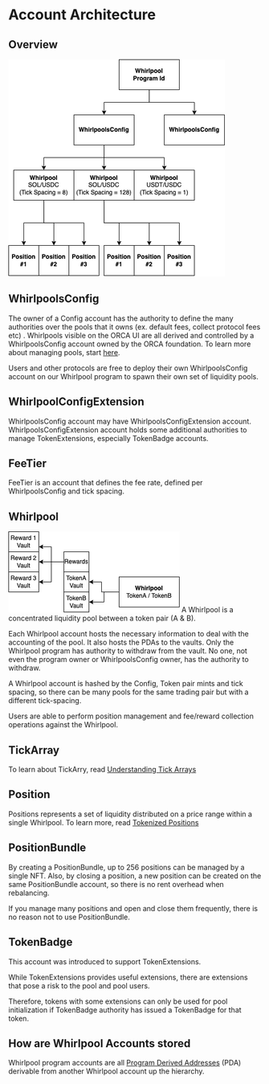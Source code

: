 # Account Architecture

## Overview
![Account Architecture](../../static/img/02-Architecture%20Overview/architecture-overview.png)

## WhirlpoolsConfig
The owner of a Config account has the authority to define the many authorities over the pools that it owns (ex. default fees, collect protocol fees etc) . Whirlpools visible on the ORCA UI are all derived and controlled by a WhirlpoolsConfig account owned by the ORCA foundation. To learn more about managing pools, start [here](../03-Whirlpools%20SDK/02-Whirlpool%20Management/01-Create%20Pool.md).

Users and other protocols are free to deploy their own WhirlpoolsConfig account on our Whirlpool program to spawn their own set of liquidity pools.

## WhirlpoolConfigExtension

WhirlpoolsConfig account may have WhirlpoolsConfigExtension account. WhirlpoolsConfigExtension account holds some additional authorities to manage TokenExtensions, especially TokenBadge accounts.

## FeeTier
FeeTier is an account that defines the fee rate, defined per WhirlpoolsConfig and tick spacing.

## Whirlpool
![Whirlpool Overview](../../static/img/02-Architecture%20Overview/whirlpool-overview.png)
A Whirlpool is a concentrated liquidity pool between a token pair (A & B).

Each Whirlpool account hosts the necessary information to deal with the accounting of the pool. It also hosts the PDAs to the vaults. Only the Whirlpool program has authority to withdraw from the vault. No one, not even the program owner or WhirlpoolsConfig owner, has the authority to withdraw. 

A Whirlpool account is hashed by the Config, Token pair mints and tick spacing, so there can be many pools for the same trading pair but with a different tick-spacing. 

Users are able to perform position management and fee/reward collection operations against the Whirlpool.

## TickArray
To learn about TickArry, read [Understanding Tick Arrays](./03-Understanding%20Tick%20Arrays.md)

## Position
Positions represents a set of liquidity distributed on a price range within a single Whirlpool. To learn more, read [Tokenized Positions](./04-Tokenized%20Positions.md)

## PositionBundle
By creating a PositionBundle, up to 256 positions can be managed by a single NFT. Also, by closing a position, a new position can be created on the same PositionBundle account, so there is no rent overhead when rebalancing.

If you manage many positions and open and close them frequently, there is no reason not to use PositionBundle.

## TokenBadge
This account was introduced to support TokenExtensions.

While TokenExtensions provides useful extensions, there are extensions that pose a risk to the pool and pool users.

Therefore, tokens with some extensions can only be used for pool initialization if TokenBadge authority has issued a TokenBadge for that token.

## How are Whirlpool Accounts stored
Whirlpool program accounts are all [Program Derived Addresses](https://solana.com/docs/core/pda) (PDA) derivable from another Whirlpool account up the hierarchy.